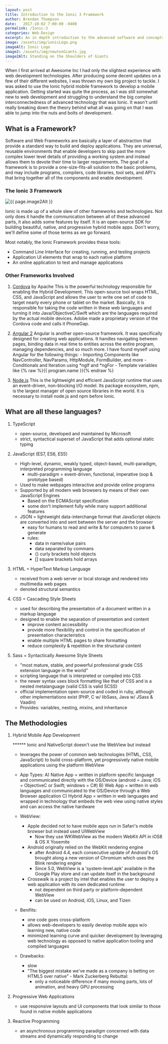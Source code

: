 ```yaml
---
layout: post
title: Introduction to the Ionic 3 Framework
author: Brendan Thompson
date:   2017-10-02 7:00:00 -0400
permalink: /Ionic-3
categories: Web-Design
excerpt: An in depth introduction to the advanced software and concepts that come together to create the Ionic 3 hybrid mobile app development framework
image: /assets/img/ionicLogo.png
imageAlt: Ionic Logo
image2: /assets/img/newtonGiants.jpg
image2Alt: Standing on the Shoulders of Giants
---
```


When I first arrived at Awesome Inc I had only the slightest experience with web development technologies. After producing some decent updates on a few of their different websites, I was thrown my own big project to tackle. I was asked to use the Ionic hybrid mobile framework to develop a mobile application. Getting started was quite the process, as I was still somewhat new to web development and struggling to understand the big complex interconnectedness of advanced technology that was Ionic. It wasn't until really breaking down the theory behind what all was going on that I was able to jump into the nuts and bolts of development.

## What is a Framework?

Software and Web Frameworks are basically a layer of abstraction that provide a standard way to build and deploy applications. They are universal, reusable environments that enable developers to skip past the more complex lower level details of providing a working system and instead allows them to devote their time to larger requirements. The goal of a framework is to provide a one-size-fits-all solution to the basic problems, and may include programs, compilers, code libraries, tool sets, and API's that bring together all of the components and enable development.

### The Ionic 3 Framework

<img src="{{ site.url }}{{ page.image2 }}" alt="{{ page.image2Alt }}">

Ionic is made up of a whole slew of other frameworks and technologies. Not only does it handle the communication between all of these advanced parts, it also adds some features by itself. It is an open-source SDK for building beautiful, native, and progressive hybrid mobile apps. Don't worry, we'll define some of those terms as we go forward.

Most notably, the Ionic Framework provides these tools:
- Command Line Interface for creating, running, and testing projects
- Application UI elements that wrap to each native platform
- An online application to test and manage applications

### Other Frameworks Involved

1) [Cordova](https://cordova.apache.org) by Apache
	This is the powerful technology responsible for enabling the Hybrid Development. This open-source tool wraps HTML, CSS, and JavaScript and allows the user to write one set of code to target nearly every phone or tablet on the market. Basically, it is responsible for taking the code written in these web languages and turning it into Java/ObjectiveC/Swift which are the languages required by the actual mobile devices. Adobe made a proprietary version of the Cordova code and calls it PhoneGap.

2) [Angular 2](https://angular.io/docs)
	Angular is another open-source framework. It was specifically designed for creating web applications. It handles navigating between pages, binding data in real time to entities across the entire program, managing dependencies, and so much more.
	I have found myself using Angular for the following things:
		- Importing Components like NavController, NavParams, HttpModule, FormBuilder, and more
		- Conditionals and Iteration using *ngIf and *ngFor
		- Template variables like {% raw %}{{ program.name }}{% endraw %}

3) [Node.js](https://nodejs.org)
	This is the lightweight and efficient JavaScript runtime that uses an event-driven, non-blocking I/O model. Its package ecosystem, npm, is the largest manager of open source libraries in the world. It is necessary to install node.js and npm before Ionic.

## What are all these languages?

1) TypeScript
	- open-source, developed and maintained by Microsoft
	- strict, syntactical superset of JavaScript that adds optional static typing

2) JavaScript (ES7, ES6, ES5)
	- High-level, dynamic, weakly typed, object-based, multi-paradigm, interpreted programming language
		- multi-paradigm = event-driven, functional, imperative (oop & prototype based)
	- Used to make webpages interactive and provide online programs
	- Supported by all modern web browsers by means of their own JavaScript Engines
		- Based on the ECMAScript specification
		- some don't implement fully while many support additional features
	- JSON = lightweight data-interchange format that JavaScript objects are converted into and sent between the server and the browser
		- easy for humans to read and write & for computers to parse & generate
		- rules:
			- data in name/value pairs
			- data separated by commans
			- {} curly brackets hold objects
			- [] square brackets hold arrays

3) HTML = HyperText Markup Language
	- received from a web server or local storage and rendered into multimedia web pages
	- denoted structural semantics

4) CSS = Cascading Style Sheets
	- used for describing the presentation of a document written in a markup language
	- designed to enable the separation of presentation and content
		- improve content accessibility
		- provide more flexibility and control in the specification of presentation characteristics
		- enable multiple HTML pages to share formatting
		- reduce complexity & repetition in the structural content

5) Sass = Syntactically Awesome Style Sheets
	- "most mature, stable, and powerful professional grade CSS extension language in the world"
	- scripting language that is interpreted or compiled into CSS
	- the newer syntax uses block formatting like that of CSS and is a nested metalanguage (valid CSS is valid SCSS)
	- official implementation open-source and coded in ruby, although other implementations exist (PHP, C w/ libSass, Java w/ JSass & Vaadin)
	- Provides: variables, nesting, mixins, and inheritance

## The Methodologies

1) Hybrid Mobile App Development

	****** Ionic and NativeScript doesn't use the WebView but instead
	- leverages the power of common web technologies (HTML, CSS, JavaScript) to build cross-platform, yet progressively native mobile applications using the platform WebView

	- App Types:
		A) Native App = written in platform specific language and communicated directly with the OS/Device
			(android = Java; iOS = ObjectiveC or Swift; windows = C#)
		B) Web App = written in web languages and communicated to the OS/Device through a Web Browser application
		C) Hybrid App = written in web languages and wrapped in technology that embeds the web view using native styles and can access the native hardware

	- WebView:
		- Apple decided not to have mobile apps run in Safari's mobile browser but instead used UIWebView
			- Now they use WKWebView as the modern WebKit API in iOS8 & OS X Yosemite
		- Android originally relied on the WebKit rendering engine
			- after Android 4.4, each consecutive update of Android's OS brought along a new version of Chromium which uses the Blink rendering engine
			- Since 5.0, WebView is a 'system-level.apk' available in the Google Play store and can update itself in the background
		- Crosswalk is a project by intel that enables the user to deploy a web application with its own dedicated runtime
			- not dependent on third party or platform-dependent WebView
			- can be used on Android, iOS, Linux, and Tizen

	- Benifits:
		- one code goes cross-platform
		- allows web-developers to easily develop mobile apps w/o learning new, native code
		- minimized learning curve and quicker development by leveraging web technology as opposed to native application tooling and compiled languages

	- Drawbacks:
		- slow
		- "The biggest mistake we've made as a company is betting on HTML5 over native" - Mark Zuckerberg
		Rebuttal:
			- only a noticeable difference if many moving parts, lots of animation, and heavy GPU processing

2) Progressive Web Applications
	- use responsive layouts and UI components that look similar to those found in native mobile applications

3) Reactive Programming
	- an asynchronous programming paradigm concerned with data streams and dynamically responding to change

